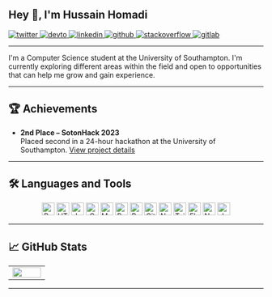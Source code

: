 ## Hey 👋, I'm Hussain Homadi

<a href="https://twitter.com/Hxssain_H" target="_blank">
  <img src="https://img.shields.io/badge/twitter-%2300acee.svg?&style=for-the-badge&logo=twitter&logoColor=white" alt="twitter" />
</a>
<a href="https://dev.to/hhomadi" target="_blank">
  <img src="https://img.shields.io/badge/dev.to-%2308090A.svg?&style=for-the-badge&logo=dev.to&logoColor=white" alt="devto" />
</a>
<a href="https://linkedin.com/in/hussain-homadi" target="_blank">
  <img src="https://img.shields.io/badge/linkedin-%231E77B5.svg?&style=for-the-badge&logo=linkedin&logoColor=white" alt="linkedin" />
</a>
<a href="https://github.com/HHomadi" target="_blank">
  <img src="https://img.shields.io/badge/github-%2324292e.svg?&style=for-the-badge&logo=github&logoColor=white" alt="github" />
</a>
<a href="https://stackoverflow.com/users/30327906/hhomadi" target="_blank">
  <img src="https://img.shields.io/badge/stackoverflow-%23F28032.svg?&style=for-the-badge&logo=stackoverflow&logoColor=white" alt="stackoverflow" />
</a>
<a href="https://gitlab.com/HHomadi" target="_blank">
  <img src="https://img.shields.io/badge/gitlab-330F63.svg?&style=for-the-badge&logo=gitlab&logoColor=white" alt="gitlab" />
</a>

---

I'm a Computer Science student at the University of Southampton. I'm currently exploring different areas within the field and open to opportunities that can help me grow and gain experience.

---

## 🏆 Achievements

- **2nd Place – SotonHack 2023**  
  Placed second in a 24-hour hackathon at the University of Southampton. [View project details](https://www.linkedin.com/posts/hussain-homadi_sotonhack-cybersecurity-computervision-activity-7309361379751153666-MVSQ)

---

## 🛠 Languages and Tools

<div align="center">

<a href="https://reactjs.org/" target="_blank"><img src="https://profilinator.rishav.dev/skills-assets/react-original-wordmark.svg" alt="React" height="25" /></a>
<a href="https://en.wikipedia.org/wiki/HTML5" target="_blank"><img src="https://profilinator.rishav.dev/skills-assets/html5-original-wordmark.svg" alt="HTML5" height="25" /></a>
<a href="https://www.javascript.com/" target="_blank"><img src="https://profilinator.rishav.dev/skills-assets/javascript-original.svg" alt="JavaScript" height="25" /></a>
<a href="https://www.cprogramming.com/" target="_blank"><img src="https://profilinator.rishav.dev/skills-assets/c-original.svg" alt="C" height="25" /></a>
<a href="https://www.mysql.com/" target="_blank"><img src="https://profilinator.rishav.dev/skills-assets/mysql-original-wordmark.svg" alt="MySQL" height="25" /></a>
<a href="https://www.python.org/" target="_blank"><img src="https://profilinator.rishav.dev/skills-assets/python-original.svg" alt="Python" height="25" /></a>
<a href="https://www.gnu.org/software/bash/" target="_blank"><img src="https://profilinator.rishav.dev/skills-assets/gnu_bash-icon.svg" alt="Bash" height="25" /></a>
<a href="https://github.com/" target="_blank"><img src="https://profilinator.rishav.dev/skills-assets/git-scm-icon.svg" alt="Git" height="25" /></a>
<a href="https://nodejs.org/" target="_blank"><img src="https://profilinator.rishav.dev/skills-assets/nodejs-original-wordmark.svg" alt="Node.js" height="25" /></a>
<a href="https://www.tailwindcss.com/" target="_blank"><img src="https://profilinator.rishav.dev/skills-assets/tailwindcss.svg" alt="Tailwind CSS" height="25" /></a>
<a href="https://flask.palletsprojects.com/" target="_blank"><img src="https://profilinator.rishav.dev/skills-assets/flask.png" alt="Flask" height="25" /></a>
<a href="https://nextjs.org/" target="_blank"><img src="https://profilinator.rishav.dev/skills-assets/nextjs.png" alt="NextJS" height="25" /></a>
<a href="https://www.java.com/" target="_blank"><img src="https://profilinator.rishav.dev/skills-assets/java-original-wordmark.svg" alt="Java" height="25" /></a>

</div>

---

## 📈 GitHub Stats

<table>
<tr>
<td valign="top" width="50%">
  <img src="https://github-readme-stats.vercel.app/api?username=HHomadi&show_icons=true&count_private=true&hide_border=true" style="width: 100%" />
</td>
</tr>
</table>

---



